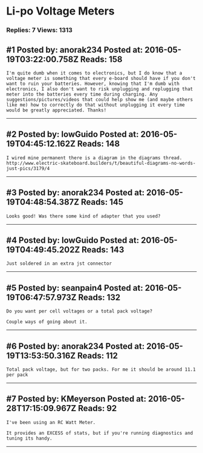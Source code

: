 # Li-po Voltage Meters

### Replies: 7 Views: 1313

## \#1 Posted by: anorak234 Posted at: 2016-05-19T03:22:00.758Z Reads: 158

```
I'm quite dumb when it comes to electronics, but I do know that a voltage meter is something that every e-board should have if you don't want to ruin your batteries. However, knowing that I'm dumb with electronics, I also don't want to risk unplugging and replugging that meter into the batteries every time during charging. Any suggestions/pictures/videos that could help show me (and maybe others like me) how to correctly do that without unplugging it every time would be greatly appreciated. Thanks!
```

---
## \#2 Posted by: lowGuido Posted at: 2016-05-19T04:45:12.162Z Reads: 148

```
I wired mine permanent there is a diagram in the diagrams thread.
http://www.electric-skateboard.builders/t/beautiful-diagrams-no-words-just-pics/3179/4
```

---
## \#3 Posted by: anorak234 Posted at: 2016-05-19T04:48:54.387Z Reads: 145

```
Looks good! Was there some kind of adapter that you used?
```

---
## \#4 Posted by: lowGuido Posted at: 2016-05-19T04:49:45.202Z Reads: 143

```
Just soldered in an extra jst connector
```

---
## \#5 Posted by: seanpain4 Posted at: 2016-05-19T06:47:57.973Z Reads: 132

```
Do you want per cell voltages or a total pack voltage? 

Couple ways of going about it.
```

---
## \#6 Posted by: anorak234 Posted at: 2016-05-19T13:53:50.316Z Reads: 112

```
Total pack voltage, but for two packs. For me it should be around 11.1 per pack
```

---
## \#7 Posted by: KMeyerson Posted at: 2016-05-28T17:15:09.967Z Reads: 92

```
I've been using an RC Watt Meter.

It provides an EXCESS of stats, but if you're running diagnostics and tuning its handy.
```

---
